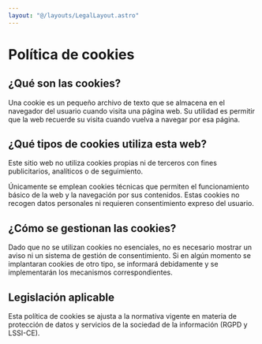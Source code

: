 ```yaml
---
layout: "@/layouts/LegalLayout.astro"
---
```


# Política de cookies

## ¿Qué son las cookies?

Una cookie es un pequeño archivo de texto que se almacena en el navegador del usuario cuando visita una página web. Su utilidad es permitir que la web recuerde su visita cuando vuelva a navegar por esa página.

## ¿Qué tipos de cookies utiliza esta web?

Este sitio web no utiliza cookies propias ni de terceros con fines publicitarios, analíticos o de seguimiento.

Únicamente se emplean cookies técnicas que permiten el funcionamiento básico de la web y la navegación por sus contenidos. Estas cookies no recogen datos personales ni requieren consentimiento expreso del usuario.

## ¿Cómo se gestionan las cookies?

Dado que no se utilizan cookies no esenciales, no es necesario mostrar un aviso ni un sistema de gestión de consentimiento. Si en algún momento se implantaran cookies de otro tipo, se informará debidamente y se implementarán los mecanismos correspondientes.

## Legislación aplicable

Esta política de cookies se ajusta a la normativa vigente en materia de protección de datos y servicios de la sociedad de la información (RGPD y LSSI-CE).
